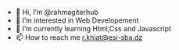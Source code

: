 - 👋 Hi, I’m @rahmagiterhub
- 👀 I’m interested in Web Developement
- 🌱 I’m currently learning Html,Css and Javascript
- 📫 How to reach me r.khiat@esi-sba.dz

<!---
rahmagiterhub/rahmagiterhub is a ✨ special ✨ repository because its `README.md` (this file) appears on your GitHub profile.
You can click the Preview link to take a look at your changes.
--->
